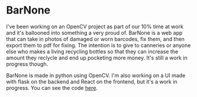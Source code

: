 # BarNone

I've been working on an OpenCV project as part of our 10% time at work and it's ballooned into something a very proud of.  BarNone is a web app that can take in photos of damaged or worn barcodes, fix them, and then export them to pdf for fixing.  The intention is to give to canneries or anyone else who makes a living recycling bottles so that they can increase the amount they reclycle and end up pocketing more money.  It's still a work in progress though.

BarNone is made in python using OpenCV.  I'm also working on a UI made with flask on the backend and React on the frontend, but it's a work in progress.  You can see the code [here](https://github.com/rmm/ten_percent_practice/tree/master/eric_kudler/barnone).
